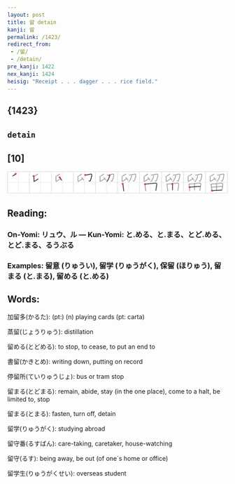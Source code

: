 ```yaml
---
layout: post
title: 留 detain
kanji: 留
permalink: /1423/
redirect_from:
 - /留/
 - /detain/
pre_kanji: 1422
nex_kanji: 1424
heisig: "Receipt . . . dagger . . . rice field."
---
```


## {1423}

## `detain`

## [10]

<div class="stroke"><img src="../images/E79599.png" /></div>

## Reading:

### On-Yomi: リュウ、ル &mdash; Kun-Yomi: と.める、と.まる、とど.める、とど.まる、るうぶる

### Examples: 留意 (りゅうい), 留学 (りゅうがく), 保留 (ほりゅう), 留まる (と.まる), 留める (と.める)

## Words:

加留多(かるた): (pt:) (n) playing cards (pt: carta)

蒸留(じょうりゅう): distillation

留める(とどめる): to stop, to cease, to put an end to

書留(かきとめ): writing down, putting on record

停留所(ていりゅうじょ): bus or tram stop

留まる(とどまる): remain, abide, stay (in the one place), come to a halt, be limited to, stop

留まる(とまる): fasten, turn off, detain

留学(りゅうがく): studying abroad

留守番(るすばん): care-taking, caretaker, house-watching

留守(るす): being away, be out (of one´s home or office)

留学生(りゅうがくせい): overseas student
